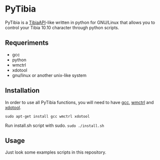 PyTibia
=======
PyTibia is a [TibiaAPI](https://code.google.com/p/tibiaapi/)-like written in python for GNU/Linux that allows you to control your Tibia 10.10 character through python scripts.

Requeriments
------------
* gcc
* python
* wmctrl
* xdotool
* gnu/linux or another unix-like system

Installation
------------
In order to use all PyTibia functions, you will need to have [gcc](https://gcc.gnu.org/), [wmctrl](http://tomas.styblo.name/wmctrl/) and [xdotool](http://www.semicomplete.com/projects/xdotool/).

`sudo apt-get install gcc wmctrl xdotool`

Run install.sh script with sudo.
`sudo ./install.sh`

Usage
------------
Just look some examples scripts in this repository.